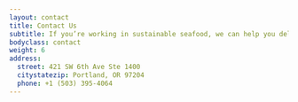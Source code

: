 ```yaml
---
layout: contact 
title: Contact Us
subtitle: If you’re working in sustainable seafood, we can help you deliver on your goals.
bodyclass: contact
weight: 6
address:
  street: 421 SW 6th Ave Ste 1400
  citystatezip: Portland, OR 97204
  phone: +1 (503) 395-4064
---
```


